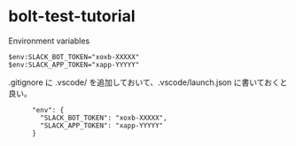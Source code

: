 # bolt-test-tutorial

Environment variables
~~~
$env:SLACK_BOT_TOKEN="xoxb-XXXXX"
$env:SLACK_APP_TOKEN="xapp-YYYYY"
~~~

.gitignore に .vscode/ を追加しておいて、.vscode/launch.json に書いておくと良い。

~~~
      "env": {
        "SLACK_BOT_TOKEN": "xoxb-XXXXX",
        "SLACK_APP_TOKEN": "xapp-YYYYY"
      }
~~~